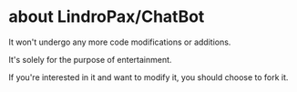 # about LindroPax/ChatBot

<p>It won't undergo any more code modifications or additions.</p>

<p>It's solely for the purpose of entertainment.</p>

<p>If you're interested in it and want to modify it, you should choose to fork it.</p>

